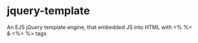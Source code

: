 # jquery-template
An EJS jQuery template engine, that embedded JS into HTML with &lt;% %> &amp; &lt;%= %> tags
